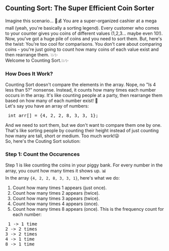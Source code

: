 ## Counting Sort: The Super Efficient Coin Sorter

Imagine this scenario... 🏦💰
You are a super-organized cashier at a mega mall (yeah, you're basically a sorting legend). Every customer who comes to your counter gives you coins of different values (1,2,3... maybe even 10!). Now, you've got a huge pile of coins and you need to sort them. But, here's the twist: You're too cool for comparisons. You don't care about comparing coins - you're just going to count how many coins of each value exist and then rearrange them. 💥✨<br>
Welcome to Counting Sort.💥✨

### How Does It Work?
Counting Sort doesn't compare the elements in the array. Nope, no "Is 4 less than 5?" nonsense. Instead, it counts how many times each number occurs in the array. It's like counting people at a party, then rearrange them based on how many of each number exist! 🎉<br>
Let's say you have an array of numbers:
<pre> int arr[] = {4, 2, 2, 8, 3, 3, 1}; </pre>
And we need to sort them, but we don't want to compare them one by one. That's like sorting people by counting their height instead of just counting how many are tall, short or medium. Too much work!😜<br>
So, here's the Couting Sort solution:

### Step 1: Count the Occurences
Step 1 is like counting the coins in your piggy bank. For every number in the array, you count how many times it shows up. 📊<br>
In the array `{4, 2, 2, 8, 3, 3, 1}`, here's what we do:
1. Count how many times 1 appears (just once).
2. Count how many times 2 appears (twice).
3. Count how many times 3 appears (twice).
4. Count how many times 4 appears (once).
5. Count how many times 8 appears (once).
This is the frequency count for each number:
<pre> 1 -> 1 time
2 -> 2 times
3 -> 2 times
4 -> 1 time
8 -> 1 time </pre>